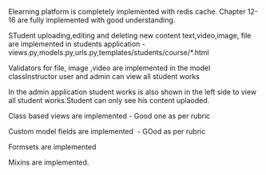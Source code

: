 Elearning platform is completely implemented with redis cache. Chapter 12-16 are fully implemented with good understanding.

STudent uploading,editing and deleting new content text,video,image, file are implemented in students application - views.py,models.py,urls.py,templates/students/course/*.html

Validators for file, image ,video are implemented in the model classInstructor user and admin can view all student works

In the admin application student works is also shown in the left side to view all student works.Student can only see his content uplaoded.

Class based views are implemented - Good one as per rubric

Custom model fields are implemented  - GOod as per rubric

Formsets are implemented

Mixins are implemented.